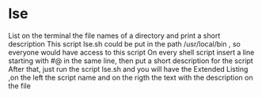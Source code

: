 # lse
List on the terminal the file names of a directory and print a short description
This script lse.sh could be put in the path /usr/local/bin , so everyone would have access to this script
On every shell script insert a line starting with #@
in the same line, then put a short description for the script
After that, just run the script lse.sh and you will have the Extended Listing ,on the left the script name and on the rigth
the text with the description on the file
